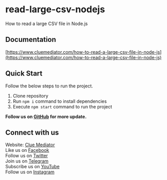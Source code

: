 # read-large-csv-nodejs

How to read a large CSV file in Node.js

## Documentation

[https://www.cluemediator.com/how-to-read-a-large-csv-file-in-node-js](https://www.cluemediator.com/how-to-read-a-large-csv-file-in-node-js)

## Quick Start

Follow the below steps to run the project.

1. Clone repository
2. Run `npm i` command to install dependencies
3. Execute `npm start` command to run the project

**Follow us on [GitHub](https://github.com/cluemediator) for more update.**

## Connect with us

Website: [Clue Mediator](https://www.cluemediator.com)  
Like us on [Facebook](https://www.facebook.com/thecluemediator)  
Follow us on [Twitter](https://twitter.com/cluemediator)  
Join us on [Telegram](https://t.me/cluemediator)  
Subscribe us on [YouTube](https://www.youtube.com/ClueMediator)  
Follow us on [Instagram](https://www.instagram.com/clue_mediator)